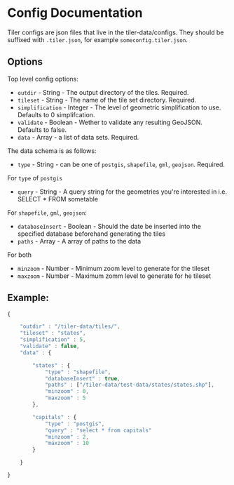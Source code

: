 # Config Documentation

Tiler configs are json files that live in the tiler-data/configs. They should be suffixed with `.tiler.json`, for example `someconfig.tiler.json`. 

## Options

Top level config options:

* `outdir` - String - The output directory of the tiles. Required.
* `tileset`  - String - The name of the tile set directory. Required.
* `simplification` - Integer - The level of geometric simplification to use. Defaults to 0 simplifcation.
* `validate` - Boolean - Wether to validate any resulting GeoJSON. Defaults to false.
* `data` - Array - a list of data sets. Required.

The data schema is as follows:

* `type` - String - can be one of `postgis`, `shapefile`, `gml`, `geojson`. Required.

For `type` of `postgis`

* `query` - String - A query string for the geometries you're interested in i.e. SELECT * FROM sometable

For `shapefile`, `gml`, `geojson`:

* `databaseInsert` - Boolean - Should the date be inserted into the specified database beforehand generating the tiles
* `paths` - Array - A array of paths to the data

For both

* `minzoom` - Number - Minimum zoom level to generate for the tileset
* `maxzoom` - Number - Maximum zomm level to generate for he tileset


## Example:

```javascript
{

    "outdir" : "/tiler-data/tiles/",
    "tileset" : "states",
    "simplification" : 5,
    "validate" : false,
    "data" : {

        "states" : {
            "type" : "shapefile",
            "databaseInsert" : true,
            "paths" : ["/tiler-data/test-data/states/states.shp"],
            "minzoom" : 0,
            "maxzoom" : 5
        },

        "capitals" : {
            "type" : "postgis",
            "query" : "select * from capitals"
            "minzoom" : 2,
            "maxzoom" : 10
        }

    }

}
```